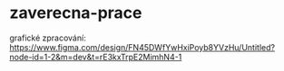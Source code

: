 # zaverecna-prace

grafické zpracování:
https://www.figma.com/design/FN45DWfYwHxiPoyb8YVzHu/Untitled?node-id=1-2&m=dev&t=rE3kxTrpE2MimhN4-1